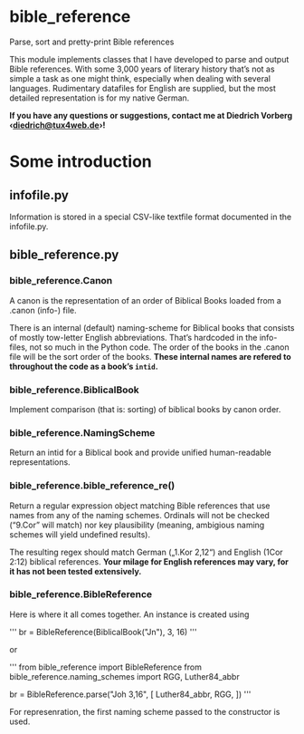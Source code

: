 # bible_reference
Parse, sort and pretty-print Bible references

This module implements classes that I have developed to parse and
output Bible references. With some 3,000 years of literary history
that’s not as simple a task as one might think, especially when
dealing with several languages. Rudimentary datafiles for English are
supplied, but the most detailed representation is for my native 
German.

**If you have any questions or suggestions, contact me at 
Diedrich Vorberg ‹[diedrich@tux4web.de](mailto:diedrich@tux4web.de)›!**

# Some introduction

## infofile.py

Information is stored in a special CSV-like textfile format documented
in the infofile.py.

## bible_reference.py

### bible_reference.Canon

A canon is the representation of an order of Biblical Books loaded
from a .canon (info-) file. 

There is an internal (default) naming-scheme for Biblical books that
consists of mostly tow-letter English abbreviations. That’s hardcoded
in the info-files, not so much in the Python code. The order
of the books in the .canon file will be the sort order of the books.
**These internal names are refered to throughout the code as a book’s `intid`.**

### bible_reference.BiblicalBook

Implement comparison (that is: sorting) of biblical books by canon
order.

### bible_reference.NamingScheme

Return an intid for a Biblical book and provide unified
human-readable representations.

### bible_reference.bible_reference_re()

Return a regular expression object matching Bible references that use
names from any of the naming schemes. Ordinals will not be checked
(“9.Cor” will match) nor key plausibility (meaning, ambigious naming
schemes will yield undefined results).

The resulting regex should match German („1.Kor 2,12“) and English
(1Cor 2:12) biblical references. **Your milage for English references
may vary, for it has not been tested extensively.**

### bible_reference.BibleReference

Here is where it all comes together. An instance is created using

'''
br = BibleReference(BiblicalBook("Jn"), 3, 16)
'''

or

'''
from bible_reference import BibleReference
from bible_reference.naming_schemes import RGG, Luther84_abbr

br = BibleReference.parse("Joh 3,16", [ Luther84_abbr, RGG, ])
'''

For represenration, the first naming scheme passed to the constructor
is used.
